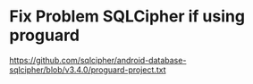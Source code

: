 # Fix Problem SQLCipher if using proguard
https://github.com/sqlcipher/android-database-sqlcipher/blob/v3.4.0/proguard-project.txt